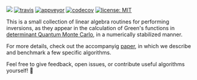 [![](https://img.shields.io/badge/chat-on%20slack-yellow.svg)](https://slackinvite.julialang.org/)
[![travis][travis-img]](https://travis-ci.org/crstnbr/StableDQMC.jl)
[![appveyor][appveyor-img]](https://ci.appveyor.com/project/crstnbr/stabledqmc-jl/branch/master)
[![codecov][codecov-img]](http://codecov.io/github/crstnbr/StableDQMC.jl?branch=master)
[![license: MIT](https://img.shields.io/badge/License-MIT-red.svg)](https://opensource.org/licenses/MIT)
<!-- [![coveralls][coveralls-img]](https://coveralls.io/github/crstnbr/BinningAnalysis.jl?branch=master) !-->

[travis-img]: https://img.shields.io/travis/crstnbr/StableDQMC.jl/master.svg?label=linux
[appveyor-img]: https://img.shields.io/appveyor/ci/crstnbr/stabledqmc-jl/master.svg?label=windows
[codecov-img]: https://img.shields.io/codecov/c/github/crstnbr/StableDQMC.jl/master.svg?label=codecov
[coveralls-img]: https://img.shields.io/coveralls/github/crstnbr/StableDQMC.jl/master.svg?label=coverage

This is a small collection of linear algebra routines for performing inversions, as they appear in the calculation of Green's functions in [determinant Quantum Monte Carlo](https://en.wikipedia.org/wiki/Quantum_Monte_Carlo), in a numerically stabilized manner.

For more details, check out the accompanyig [paper](https://github.com/crstnbr/StableDQMC.jl/raw/master/paper/stabilization.pdf), in which we describe and benchmark a few specific algorithms.

Feel free to give feedback, open issues, or contribute useful algorithms yourself! 🙂
